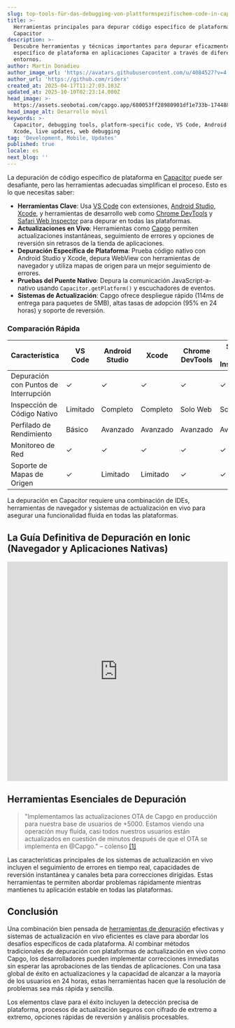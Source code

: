 ```yaml
---
slug: top-tools-für-das-debugging-von-plattformspezifischem-code-in-capacitor
title: >-
  Herramientas principales para depurar código específico de plataforma en
  Capacitor
description: >-
  Descubre herramientas y técnicas importantes para depurar eficazmente código
  específico de plataforma en aplicaciones Capacitor a través de diferentes
  entornos.
author: Martin Donadieu
author_image_url: 'https://avatars.githubusercontent.com/u/4084527?v=4'
author_url: 'https://github.com/riderx'
created_at: 2025-04-17T11:27:03.103Z
updated_at: 2025-10-10T02:23:14.000Z
head_image: >-
  https://assets.seobotai.com/capgo.app/680053ff28980901df1e733b-1744889496415.jpg
head_image_alt: Desarrollo móvil
keywords: >-
  Capacitor, debugging tools, platform-specific code, VS Code, Android Studio,
  Xcode, live updates, web debugging
tag: 'Development, Mobile, Updates'
published: true
locale: es
next_blog: ''
---
```

La depuración de código específico de plataforma en [Capacitor](https://capacitorjs.com/) puede ser desafiante, pero las herramientas adecuadas simplifican el proceso. Esto es lo que necesitas saber:

-   **Herramientas Clave**: Usa [VS Code](https://code.visualstudio.com/) con extensiones, [Android Studio](https://developer.android.com/studio), [Xcode](https://developer.apple.com/xcode/), y herramientas de desarrollo web como [Chrome DevTools](https://developer.chrome.com/docs/devtools/overview) y [Safari Web Inspector](https://developer.apple.com/documentation/safari-developer-tools/web-inspector) para depurar en todas las plataformas.
-   **Actualizaciones en Vivo**: Herramientas como [Capgo](https://capgo.app/) permiten actualizaciones instantáneas, seguimiento de errores y opciones de reversión sin retrasos de la tienda de aplicaciones.
-   **Depuración Específica de Plataforma**: Prueba código nativo con Android Studio y Xcode, depura WebView con herramientas de navegador y utiliza mapas de origen para un mejor seguimiento de errores.
-   **Pruebas del Puente Nativo**: Depura la comunicación JavaScript-a-nativo usando `Capacitor.getPlatform()` y escuchadores de eventos.
-   **Sistemas de Actualización**: Capgo ofrece despliegue rápido (114ms de entrega para paquetes de 5MB), altas tasas de adopción (95% en 24 horas) y soporte de reversión.

### Comparación Rápida

| Característica | VS Code | Android Studio | Xcode | Chrome DevTools | Safari Web Inspector |
| --- | --- | --- | --- | --- | --- |
| Depuración con Puntos de Interrupción | ✓   | ✓   | ✓   | ✓   | ✓   |
| Inspección de Código Nativo | Limitado | Completo | Completo | Solo Web | Solo Web |
| Perfilado de Rendimiento | Básico | Avanzado | Avanzado | Avanzado | Avanzado |
| Monitoreo de Red | ✓   | ✓   | ✓   | ✓   | ✓   |
| Soporte de Mapas de Origen | ✓   | Limitado | Limitado | ✓   | ✓   |

La depuración en Capacitor requiere una combinación de IDEs, herramientas de navegador y sistemas de actualización en vivo para asegurar una funcionalidad fluida en todas las plataformas.

## La Guía Definitiva de Depuración en Ionic (Navegador y Aplicaciones Nativas)

<iframe src="https://www.youtube.com/embed/akh6V6Yw1lw" aria-label="YouTube video player" frameborder="0" allow="accelerometer; autoplay; clipboard-write; encrypted-media; gyroscope; picture-in-picture; web-share" referrerpolicy="strict-origin-when-cross-origin" style="width: 100%; height: 500px;" allowfullscreen></iframe>

## Herramientas Esenciales de Depuración

> "Implementamos las actualizaciones OTA de Capgo en producción para nuestra base de usuarios de +5000. Estamos viendo una operación muy fluida, casi todos nuestros usuarios están actualizados en cuestión de minutos después de que el OTA se implementa en @Capgo." – colenso [\[1\]](https://capgo.app/)

Las características principales de los sistemas de actualización en vivo incluyen el seguimiento de errores en tiempo real, capacidades de reversión instantánea y canales beta para correcciones dirigidas. Estas herramientas te permiten abordar problemas rápidamente mientras mantienes tu aplicación estable en todas las plataformas.

## Conclusión

Una combinación bien pensada de [herramientas de depuración](https://capgo.app/docs/plugin/debugging/) efectivas y sistemas de actualización en vivo eficientes es clave para abordar los desafíos específicos de cada plataforma. Al combinar métodos tradicionales de depuración con plataformas de actualización en vivo como Capgo, los desarrolladores pueden implementar correcciones inmediatas sin esperar las aprobaciones de las tiendas de aplicaciones. Con una tasa global de éxito en actualizaciones y la capacidad de alcanzar a la mayoría de los usuarios en 24 horas, estas herramientas hacen que la resolución de problemas sea más rápida y sencilla.

Los elementos clave para el éxito incluyen la detección precisa de plataforma, procesos de actualización seguros con cifrado de extremo a extremo, opciones rápidas de reversión y análisis procesables.
